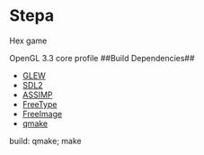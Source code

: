 # Stepa
Hex game 

OpenGL 3.3 core profile
##Build Dependencies##

- [GLEW](http://glew.sourceforge.net/)
- [SDL2](http://www.libsdl.org/)
- [ASSIMP](http://assimp.sourceforge.net/)
- [FreeType](http://www.freetype.org/)
- [FreeImage](http://freeimage.sourceforge.net/download.html)
- [qmake](http://www.qt.io/)

build:
qmake;
make
